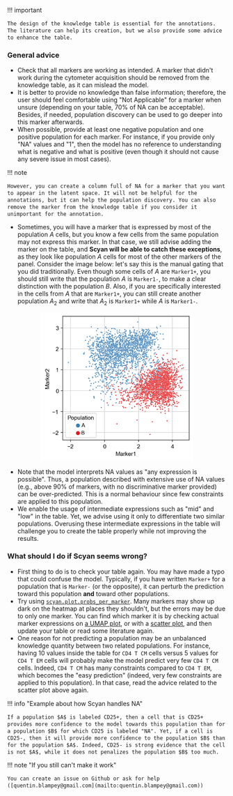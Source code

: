 !!! important

    The design of the knowledge table is essential for the annotations. The literature can help its creation, but we also provide some advice to enhance the table.

### General advice

- Check that all markers are working as intended. A marker that didn't work during the cytometer acquisition should be removed from the knowledge table, as it can mislead the model.
- It is better to provide no knowledge than false information; therefore, the user should feel comfortable using "Not Applicable" for a marker when unsure (depending on your table, 70% of NA can be acceptable). Besides, if needed, population discovery can be used to go deeper into this marker afterwards.
- When possible, provide at least one negative population and one positive population for each marker. For instance, if you provide only "NA" values and "1", then the model has no reference to understanding what is negative and what is positive (even though it should not cause any severe issue in most cases).

!!! note

    However, you can create a column full of NA for a marker that you want to appear in the latent space. It will not be helpful for the annotations, but it can help the population discovery. You can also remove the marker from the knowledge table if you consider it unimportant for the annotation.

- Sometimes, you will have a marker that is expressed by most of the population $A$ cells, but you know a few cells from the same population may not express this marker. In that case, we still advise adding the marker on the table, and **Scyan will be able to catch these exceptions**, as they look like population $A$ cells for most of the other markers of the panel. Consider the image below: let's say this is the manual gating that you did traditionally. Even though some cells of $A$ are `Marker1+`, you should still write that the population $A$ is `Marker1-`, to make a clear distinction with the population $B$. Also, if you are specifically interested in the cells from $A$ that are `Marker1+`, you can still create another population $A_2$ and write that $A_2$ is `Marker1+` while $A$ is `Marker1-`.

<p align="center">
  <img src="../../assets/example_scatterplot.png" alt="scatterplot" width="350px"/>
</p>

- Note that the model interprets NA values as "any expression is possible". Thus, a population described with extensive use of NA values (e.g., above 90% of markers, with no discriminative marker provided) can be over-predicted. This is a normal behaviour since few constraints are applied to this population.
- We enable the usage of intermediate expressions such as "mid" and "low" in the table. Yet, we advise using it only to differentiate two similar populations. Overusing these intermediate expressions in the table will challenge you to create the table properly while not improving the results.

### What should I do if Scyan seems wrong?

- First thing to do is to check your table again. You may have made a typo that could confuse the model. Typically, if you have written `Marker+` for a population that is `Marker-` (or the opposite), it can perturb the prediction toward this population **and** toward other populations.
- Try using [`scyan.plot.probs_per_marker`](../api/probs_per_marker.md). Many markers may show up dark on the heatmap at places they shouldn't, but the errors may be due to only one marker. You can find which marker it is by checking actual marker expressions on [a UMAP plot](../api/plot_umap.md), or with a [scatter plot](../api/scatter.md), and then update your table or read some literature again.
- One reason for not predicting a population may be an unbalanced knowledge quantity between two related populations. For instance, having 10 values inside the table for `CD4 T CM` cells versus 5 values for `CD4 T EM` cells will probably make the model predict very few `CD4 T CM` cells. Indeed, `CD4 T CM` has many constraints compared to `CD4 T EM`, which becomes the "easy prediction" (indeed, very few constraints are applied to this population). In that case, read the advice related to the scatter plot above again.

!!! info "Example about how Scyan handles NA"

    If a population $A$ is labeled CD25+, then a cell that is CD25+ provides more confidence to the model towards this population than for a population $B$ for which CD25 is labeled "NA". Yet, if a cell is CD25-, then it will provide more confidence to the population $B$ than for the population $A$. Indeed, CD25- is strong evidence that the cell is not $A$, while it does not penalizes the population $B$ too much.

!!! note "If you still can't make it work"

    You can create an issue on Github or ask for help ([quentin.blampey@gmail.com](mailto:quentin.blampey@gmail.com))
